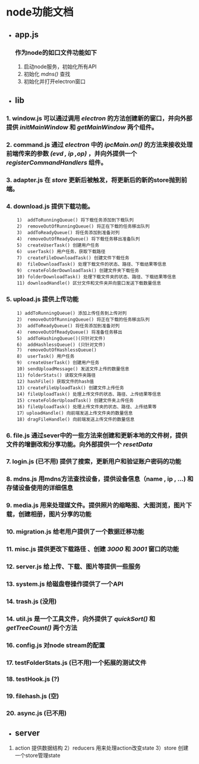 # node功能文档

* ## app.js

  ### 作为node的如口文件功能如下
  1. 启动node服务，初始化所有API
  2. 初始化 *mdns()* 查找
  3. 初始化并打开electron窗口


* ## lib
 ### 1. window.js 可以通过调用 *electron* 的方法创建新的窗口，并向外部提供 *initMainWindow* 和 *getMainWindow* 两个组件。
 ### 2. command.js 通过 *electron* 中的 *ipcMain.on()* 的方法来接收处理前端传来的参数 *(evd , ip ,op)* ，并向外提供一个 *registerCommandHandlers* 组件。
 ### 3. adapter.js 在 *store* 更新后被触发，将更新后的新的store抛到前端。
 ### 4. download.js 提供下载功能。
        1)  addToRunningQueue() 将下载任务添加到下载队列
        2)  removeOutOfRunningQueue() 将正在下载的任务移出队列
        3)  addToReadyQueue() 将任务添加到准备对列
        4)  removeOutOfReadyQueue() 将下载任务移出准备队列
        5)  createUserTask() 创建用户任务
        6)  userTask() 用户任务，获取下载路径
        7)  createFileDownloadTask() 创建文件下载任务
        8)  fileDownloadTask() 处理下载文件的状态、路径、下载结果等信息
        9)  createFolderDownloadTask() 创建文件夹下载任务
        10) folderDownloadTask() 处理下载文件夹的状态、路径、下载结果等信息
        11) downloadHandle() 区分文件和文件夹并向窗口发送下载数量信息

 ### 5. upload.js 提供上传功能
        1) addToRunningQueue() 添加上传任务到上传对列
        2)  removeOutOfRunningQueue() 将正在下载的任务移出队列
        3)  addToReadyQueue() 将任务添加到准备对列
        4)  removeOutOfReadyQueue() 将准备任务移出
        5)  addToHashingQueue()(只针对文件)
        6)  addHashlessQueue() (只针对文件)
        7)  removeOutOfHashlessQueue()
        8)  userTask() 用户任务
        9)  createUserTask() 创建用户任务
        10) sendUploadMessage() 发送文件上传的数量信息
        11) folderStats() 读取文件夹路径
        12) hashFile() 获取文件的hash值
        13) createFileUploadTask() 创建文件上传任务
        14) fileUploadTask() 处理上传文件的状态、路径、上传结果等信息
        15) createFolderUploadTask() 创建文件夹上传任务
        16) fileUploadTask() 处理上传文件夹的状态、路径、上传结果等
        17）uploadHandle() 向前端发送上传文件夹的数量信息
        18) dragFileHandle() 向前端发送上传文件的数量信息

 ### 6. file.js 通过sever中的一些方法来创建和更新本地的文件树，提供文件的增删改和分享功能。向外部提供一个 *resetData*
 ### 7. login.js (已不用) 提供了搜索，更新用户和验证账户密码的功能
 ### 8. mdns.js 用mdns方法查找设备，提供设备信息（name , ip , ...) 和存储设备使用的详细信息
 ### 9. media.js 用来处理媒文件。提供照片的缩略图、大图浏览，图片下载，创建相册，图片分享的功能
 ### 10. migration.js 给老用户提供了一个数据迁移功能
 ### 11. misc.js 提供更改下载路径 、创建 *3000* 和 *3001* 窗口的功能
 ### 12. server.js 给上传、下载、图片等提供一些服务      
 ### 13. system.js 给磁盘卷操作提供了一个API
 ### 14. trash.js (没用)
 ### 14. util.js 是一个工具文件，向外提供了 *quickSort()* 和 *getTreeCount()* 两个方法
 ### 16. config.js 对node stream的配置
 ### 17. testFolderStats.js (已不用)一个拓展的测试文件
 ### 18. testHook.js (?)
 ### 19. filehash.js (空)
 ### 20. async.js (已不用)


 * ## server

  1) action 提供数据结构
  2）reducers 用来处理action改变state
  3）store 创建一个store管理state
